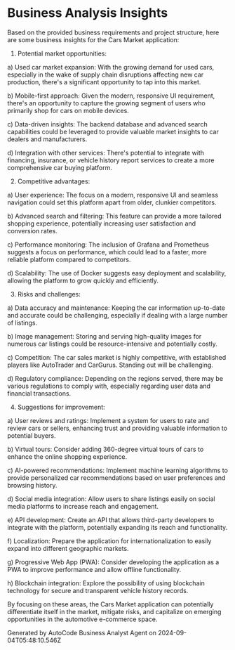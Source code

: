 # Business Analysis Insights

Based on the provided business requirements and project structure, here are some business insights for the Cars Market application:

1. Potential market opportunities:

a) Used car market expansion: With the growing demand for used cars, especially in the wake of supply chain disruptions affecting new car production, there's a significant opportunity to tap into this market.

b) Mobile-first approach: Given the modern, responsive UI requirement, there's an opportunity to capture the growing segment of users who primarily shop for cars on mobile devices.

c) Data-driven insights: The backend database and advanced search capabilities could be leveraged to provide valuable market insights to car dealers and manufacturers.

d) Integration with other services: There's potential to integrate with financing, insurance, or vehicle history report services to create a more comprehensive car buying platform.

2. Competitive advantages:

a) User experience: The focus on a modern, responsive UI and seamless navigation could set this platform apart from older, clunkier competitors.

b) Advanced search and filtering: This feature can provide a more tailored shopping experience, potentially increasing user satisfaction and conversion rates.

c) Performance monitoring: The inclusion of Grafana and Prometheus suggests a focus on performance, which could lead to a faster, more reliable platform compared to competitors.

d) Scalability: The use of Docker suggests easy deployment and scalability, allowing the platform to grow quickly and efficiently.

3. Risks and challenges:

a) Data accuracy and maintenance: Keeping the car information up-to-date and accurate could be challenging, especially if dealing with a large number of listings.

b) Image management: Storing and serving high-quality images for numerous car listings could be resource-intensive and potentially costly.

c) Competition: The car sales market is highly competitive, with established players like AutoTrader and CarGurus. Standing out will be challenging.

d) Regulatory compliance: Depending on the regions served, there may be various regulations to comply with, especially regarding user data and financial transactions.

4. Suggestions for improvement:

a) User reviews and ratings: Implement a system for users to rate and review cars or sellers, enhancing trust and providing valuable information to potential buyers.

b) Virtual tours: Consider adding 360-degree virtual tours of cars to enhance the online shopping experience.

c) AI-powered recommendations: Implement machine learning algorithms to provide personalized car recommendations based on user preferences and browsing history.

d) Social media integration: Allow users to share listings easily on social media platforms to increase reach and engagement.

e) API development: Create an API that allows third-party developers to integrate with the platform, potentially expanding its reach and functionality.

f) Localization: Prepare the application for internationalization to easily expand into different geographic markets.

g) Progressive Web App (PWA): Consider developing the application as a PWA to improve performance and allow offline functionality.

h) Blockchain integration: Explore the possibility of using blockchain technology for secure and transparent vehicle history records.

By focusing on these areas, the Cars Market application can potentially differentiate itself in the market, mitigate risks, and capitalize on emerging opportunities in the automotive e-commerce space.

Generated by AutoCode Business Analyst Agent on 2024-09-04T05:48:10.546Z
